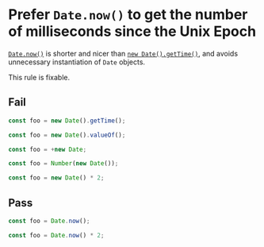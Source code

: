 # Prefer `Date.now()` to get the number of milliseconds since the Unix Epoch

[`Date.now()`](https://developer.mozilla.org/en-US/docs/Web/JavaScript/Reference/Global_Objects/Date/now) is shorter and nicer than [`new Date().getTime()`](https://developer.mozilla.org/en-US/docs/Web/JavaScript/Reference/Global_Objects/Date/getTime), and avoids unnecessary instantiation of `Date` objects.

This rule is fixable.

## Fail

```js
const foo = new Date().getTime();
```

```js
const foo = new Date().valueOf();
```

```js
const foo = +new Date;
```

```js
const foo = Number(new Date());
```

```js
const foo = new Date() * 2;
```

## Pass

```js
const foo = Date.now();
```

```js
const foo = Date.now() * 2;
```
